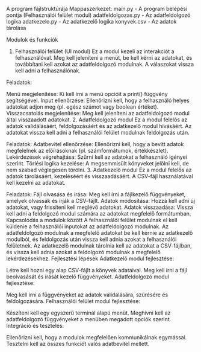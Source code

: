 A program fájlstruktúrája
Mappaszerkezet:
main.py - A program belépési pontja (Felhasználói felület modul)
adatfeldolgozas.py - Az adatfeldolgozó logika
adatkezelo.py - Az adatkezelő logika
konyvek.csv - Az adatok tárolása

Modulok és funkciók
1. Felhasználói felület (UI modul)
Ez a modul kezeli az interakciót a felhasználóval. Meg kell jeleníteni a menüt, be kell kérni az adatokat, és továbbítani kell azokat az adatfeldolgozó modulnak. A válaszokat vissza kell adni a felhasználónak.

Feladatok:

Menü megjelenítése: Ki kell írni a menü opcióit a print() függvény segítségével.
Input ellenőrzése: Ellenőrizni kell, hogy a felhasználó helyes adatokat adjon meg (pl. egész számot vagy boolean értéket).
Visszacsatolás megjelenítése: Meg kell jeleníteni az adatfeldolgozó modul által visszaadott adatokat.
2. Adatfeldolgozó modul
Ez a modul felelős az adatok validálásáért, feldolgozásáért és az adatkezelő modul hívásáért. Az adatokat vissza kell adni a felhasználói felület modulnak feldolgozás után.

Feladatok:
Adatbevitel ellenőrzése: Ellenőrizni kell, hogy a bevitt adatok megfelelnek az előírásoknak (pl. számformátumok, értékkészlet).
Lekérdezések végrehajtása: Szűrni kell az adatokat a felhasználó igényei szerint.
Törlési logika kezelése: A megsemmisült könyveket jelölni kell, de nem szabad véglegesen törölni.
3. Adatkezelő modul
Ez a modul felelős az adatok tárolásáért, kezeléséért és visszaadásáért. A CSV-fájl használatával kell kezelni az adatokat.

Feladatok:
Fájl olvasása és írása: Meg kell írni a fájlkezelő függvényeket, amelyek olvassák és írják a CSV-fájlt.
Adatok módosítása: Hozzá kell adni új adatokat, vagy frissíteni kell meglévő adatokat.
Adatok visszaadása: Vissza kell adni a feldolgozó modul számára az adatokat megfelelő formátumban.
Kapcsolódás a modulok között
A felhasználói felület modulnak el kell küldenie a felhasználói inputokat az adatfeldolgozó modulnak.
Az adatfeldolgozó modulnak a megfelelő adatokat be kell kérnie az adatkezelő modulból, és feldolgozás után vissza kell adnia azokat a felhasználói felületnek.
Az adatkezelő modulnak tárolnia kell az adatokat a CSV-fájlban, és vissza kell adnia azokat a feldolgozó modulnak a megfelelő lekérdezésekhez.
Fejlesztési lépések
Adatkezelő modul fejlesztése:

Létre kell hozni egy alap CSV-fájlt a könyvek adataival.
Meg kell írni a fájl beolvasását és írását kezelő függvényeket.
Adatfeldolgozó modul fejlesztése:

Meg kell írni a függvényeket az adatok validálására, szűrésére és feldolgozására.
Felhasználói felület modul fejlesztése:

Készíteni kell egy egyszerű terminál alapú menüt.
Meghívni kell az adatfeldolgozó függvényeket a menüben megadott opciók szerint.
Integráció és tesztelés:

Ellenőrizni kell, hogy a modulok megfelelően kommunikálnak egymással.
Tesztelni kell az összes funkciót valós adatbevitel mellett.
